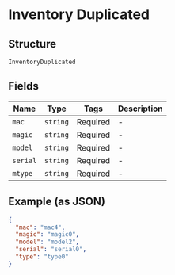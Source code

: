 
# Inventory Duplicated

## Structure

`InventoryDuplicated`

## Fields

| Name | Type | Tags | Description |
|  --- | --- | --- | --- |
| `mac` | `string` | Required | - |
| `magic` | `string` | Required | - |
| `model` | `string` | Required | - |
| `serial` | `string` | Required | - |
| `mtype` | `string` | Required | - |

## Example (as JSON)

```json
{
  "mac": "mac4",
  "magic": "magic0",
  "model": "model2",
  "serial": "serial0",
  "type": "type0"
}
```


